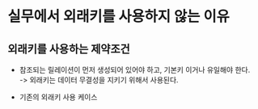 # 실무에서 외래키를 사용하지 않는 이유

## 외래키를 사용하는 제약조건

* 참조되는 릴레이션이 먼저 생성되어 있어야 하고, 기본키 이거나 유일해야 한다.\
  \-> 외래키는 데이터 무결성을 지키기 위해서 사용된다.&#x20;
*   기존의 외래키 사용 케이스



    <figure><img src="../.gitbook/assets/스크린샷 2023-05-14 14.40.34.png" alt=""><figcaption></figcaption></figure>

